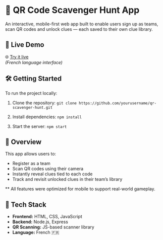 # 🧩 QR Code Scavenger Hunt App

An interactive, mobile-first web app built to enable users sign up as teams, scan QR codes and unlock clues — each saved to their own clue library.

## 🚀 Live Demo

🌐 [Try it live](qrcodescavengerhuntwebapp.onrender.com)  
*(French language interface)*

## 🛠️ Getting Started
To run the project locally:

1. Clone the repository:
   `git clone https://github.com/yourusername/qr-scavenger-hunt.git`
   
2. Install dependencies:
    `npm install`
   
3. Start the server:
    `npm start`

## 🌟 Overview
This app allows users to:
- Register as a team
- Scan QR codes using their camera
- Instantly reveal clues tied to each code
- Track and revisit unlocked clues in their team’s library

** All features were optimized for mobile to support real-world gameplay.

## 🔧 Tech Stack

- **Frontend:** HTML, CSS, JavaScript  
- **Backend:** Node.js, Express  
- **QR Scanning:** JS-based scanner library  
- **Language:** French 🇫🇷










